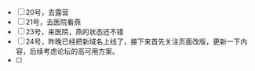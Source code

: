 

- [ ] 20号，去露营
- [ ] 21号，去医院看燕
- [ ] 23号，来医院，燕的状态还不错
- [ ] 24号，昨晚已经把新域名上线了，接下来首先关注页面改版，更新一下内容，后续考虑论坛的高可用方案。
- [ ] 

